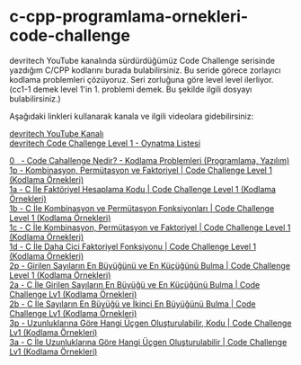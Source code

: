 # c-cpp-programlama-ornekleri-code-challenge
devritech YouTube kanalında sürdürdüğümüz Code Challenge serisinde yazdığım C/CPP kodlarını burada bulabilirsiniz. Bu seride görece zorlayıcı kodlama problemleri çözüyoruz. Seri zorluğuna göre level level ilerliyor. (cc1-1 demek level 1'in 1. problemi demek. Bu şekilde ilgili dosyayı bulabilirsiniz.)

Aşağıdaki linkleri kullanarak kanala ve ilgili videolara gidebilirsiniz:

<a href="https://www.youtube.com/devritech" target="_blank">devritech YouTube Kanalı</a><br>
<a href="https://www.youtube.com/playlist?list=PLp9TmtRYg7ZCxaA-lLc2x8r6-MSQG5u7x" target="_blank">devritech Code Challenge Level 1 - Oynatma Listesi</a>

<a href="https://youtu.be/B2o2DzOOSSI" target="_blank">0 &nbsp; - Code Cahallenge Nedir? - Kodlama Problemleri (Programlama, Yazılım)</a><br>
<a href="https://youtu.be/PbAyv6xUxe4" target="_blank">1p - Kombinasyon, Permütasyon ve Faktoriyel | Code Challenge Level 1 (Kodlama Örnekleri)</a><br>
<a href="https://youtu.be/qmzxRvNtyk0" target="_blank">1a - C İle Faktöriyel Hesaplama Kodu | Code Challenge Level 1 (Kodlama Örnekleri)</a><br>
<a href="https://youtu.be/LMGA2yHzriQ" target="_blank">1b - C İle Kombinasyon ve Permütasyon Fonksiyonları | Code Challenge Level 1 (Kodlama Örnekleri)</a><br>
<a href="https://youtu.be/Iu-hwcCmiBs" target="_blank">1c - C İle Kombinasyon, Permütasyon ve Faktoriyel | Code Challenge Level 1 (Kodlama Örnekleri)</a><br>
<a href="https://youtu.be/JQRHD_Mcd4g" target="_blank">1d - C İle Daha Cici Faktoriyel Fonksiyonu | Code Challenge Level 1 (Kodlama Örnekleri)</a><br>
<a href="https://youtu.be/4SZPLXArE3g" target="_blank">2p - Girilen Sayıların En Büyüğünü ve En Küçüğünü Bulma | Code Challenge Level 1 (Kodlama Örnekleri)</a><br>
<a href="https://youtu.be/_JySt3O0MQc" target="_blank">2a - C İle Girilen Sayıların En Büyüğü ve En Küçüğünü Bulma | Code Challenge Lv1 (Kodlama Örnekleri)</a><br>
<a href="https://youtu.be/6e4dWnE8bgI" target="_blank">2b - C İle Sayıların En Büyüğü ve İkinci En Büyüğünü Bulma | Code Challenge Lv1 (Kodlama Örnekleri)</a><br>
<a href="https://youtu.be/3Q9n7ZTOk3o" target="_blank">3p - Uzunluklarına Göre Hangi Üçgen Oluşturulabilir, Kodu | Code Challenge Lv1 (Kodlama Örnekleri)</a><br>
<a href="https://youtu.be/rtG1-dLJNXA" target="_blank">3a - C İle Uzunluklarına Göre Hangi Üçgen Oluşturulabilir | Code Challenge Lv1 (Kodlama Örnekleri)</a><br>

